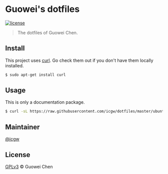 # Guowei's dotfiles

[![license](https://img.shields.io/github/license/icgw/dotfiles)](LICENSE)

> The dotfiles of Guowei Chen.

## Install

This project uses [curl](https://curl.haxx.se/). Go check them out if you don't have them locally installed.

```sh
$ sudo apt-get install curl
```

## Usage

This is only a documentation package.

```sh
$ curl -sL https://raw.githubusercontent.com/icgw/dotfiles/master/ubuntu_16_04.sh | sh
```

## Maintainer

[@icgw](https://github.com/icgw)

## License

[GPLv3](LICENSE) © Guowei Chen
